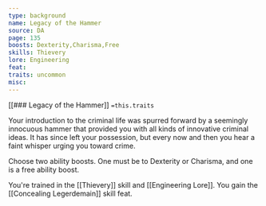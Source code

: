 ```yaml
---
type: background
name: Legacy of the Hammer 
source: DA
page: 135
boosts: Dexterity,Charisma,Free
skills: Thievery
lore: Engineering
feat: 
traits: uncommon
misc: 
---
```


[[### Legacy of the Hammer]]
`=this.traits`


Your introduction to the criminal life was spurred forward by a seemingly innocuous hammer that provided you with all kinds of innovative criminal ideas. It has since left your possession, but every now and then you hear a faint whisper urging you toward crime.

Choose two ability boosts. One must be to Dexterity or Charisma, and one is a free ability boost.

You're trained in the [[Thievery]] skill and [[Engineering Lore]]. You gain the [[Concealing Legerdemain]] skill feat.

